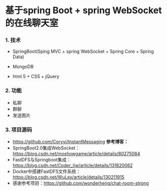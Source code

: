 # 基于spring Boot + spring WebSocket的在线聊天室


### 1. 技术

* SpringBoot(Sping MVC + spring WebSocket + Spring Core + Spring Data)

* MongoDB
* html 5 + CSS + jQuery

### 2. 功能

* 私聊
* 群聊
* 发送图片


### 3. 项目源码
* https://github.com/Coryyi/InstantMessaging
**参考博客：**
* SpringBoot2.0集成WebSocket：https://blog.csdn.net/moshowgame/article/details/80275084
* FastDFS与Springboot集成：https://blog.csdn.net/Coder_ljw/article/details/131820062
* Docker中搭建FastDFS文件系统：https://blog.csdn.net/WuLex/article/details/130211915
* 感谢参考项目：https://github.com/wonderheng/chat-room-strong
